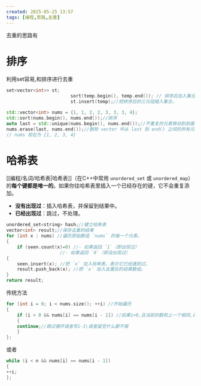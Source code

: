 ```yaml
---
created: 2025-05-25 13:57
tags: [编程,思路,去重]
---
```


去重的思路有
# 排序
利用set容易,和排序进行去重
```cpp
set<vector<int>> st; 
                        sort(temp.begin(), temp.end()); // 排序后加入集合去重
                        st.insert(temp);//把排序后的三元组插入集合。
```


```cpp
std::vector<int> nums = {1, 1, 2, 2, 3, 3, 3, 4};
std::sort(nums.begin(), nums.end());//排序
auto last = std::unique(nums.begin(), nums.end());//不重复的元素移动到前面，重复元素移动到后面返回一个新的迭代器（称为 last），指向去重后最后一个元素的下一个位置。
nums.erase(last, nums.end());//删除 vector 中从 last 到 end() 之间的所有元素
// nums 现在为 {1, 2, 3, 4}
```
# 哈希表
[[编程/名词/哈希表|哈希表]]（在C++中常用 `unordered_set` 或 `unordered_map`）的**每个键都是唯一的**。如果你往哈希表里插入一个已经存在的键，它不会重复添加。
- **没有出现过**：插入哈希表，并保留到结果中。
- **已经出现过**：跳过，不处理。
```cpp
unordered_set<string> hash;//建立哈希表
vector<int> result;//保存去重的结果
for (int x : nums) //遍历原始数组 `nums` 的每一个元素。
{ 
	if (seen.count(x)=0) //- 如果返回 `1`（即出现过）
					//- 如果返回 `0`（即没出现过）
{ 
	seen.insert(x); //把 `x` 加入哈希表，表示它已经遇到过。
	result.push_back(x); //把 `x` 加入去重后的结果数组。
} 
return result;

```
传统方法
```cpp
for (int i = 0; i < nums.size(); ++i) //开始遍历
{    
    if (i > 0 && nums[i] == nums[i - 1]) //如果i>0,且当前的数和上一个相同,就执行
    {
    continue;//跳过循环或者写i-1\或者留空什么都不做
    }
};
```
或者
```cpp
while (i < n && nums[i] == nums[i - 1]) 
{
++i;
};